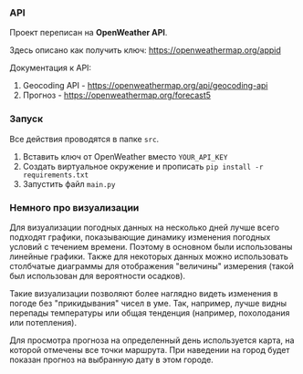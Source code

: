 ### API
Проект переписан на **OpenWeather API**.

Здесь описано как получить ключ: https://openweathermap.org/appid

Документация к API:
1. Geocoding API - https://openweathermap.org/api/geocoding-api
2. Прогноз - https://openweathermap.org/forecast5

### Запуск
Все действия проводятся в папке ```src```.

1. Вставить ключ от OpenWeather вместо ```YOUR_API_KEY```
2. Создать виртуальное окружение и прописать ```pip install -r requirements.txt```
3. Запустить файл ```main.py```

### Немного про визуализации
Для визуализации погодных данных на несколько дней лучше всего подходят графики, показывающие динамику изменения погодных условий с течением времени. Поэтому в основном были использованы линейные графики. Также для некоторых данных можно использовать столбчатые диаграммы для отображения "величины" измерения (такой был использован для вероятности осадков).

Такие визуализации позволяют более наглядно видеть изменения в погоде без "прикидывания" чисел в уме. Так, например, лучше видны перепады температуры или общая тенденция (например, похолодания или потепления).

Для просмотра прогноза на определенный день используется карта, на которой отмечены все точки маршрута. При наведении на город будет показан прогноз на выбранную дату в этом городе. 
